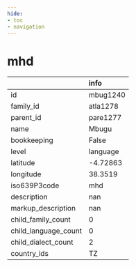 ```yaml
---
hide:
- toc
- navigation
---
```

# mhd
|                      | info     |
|:---------------------|:---------|
| id                   | mbug1240 |
| family_id            | atla1278 |
| parent_id            | pare1277 |
| name                 | Mbugu    |
| bookkeeping          | False    |
| level                | language |
| latitude             | -4.72863 |
| longitude            | 38.3519  |
| iso639P3code         | mhd      |
| description          | nan      |
| markup_description   | nan      |
| child_family_count   | 0        |
| child_language_count | 0        |
| child_dialect_count  | 2        |
| country_ids          | TZ       |